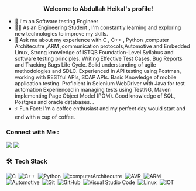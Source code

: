 


<h3 align="center">
  Welcome to Abdullah Heikal's profile!
</h3>


<!-- Typing SVG by DenverCoder1 - https://github.com/DenverCoder1/readme-typing-svg -->


- 🏢 I'm an  Software testing Engineer 
- 👨‍💻 As an Engineering Student , I'm constantly learning and exploring new technologies to improve my skills.
- 💬 Ask me about my experience with C , C++ , Python ,computer Architecutre ,ARM ,communication protocols,Automotive and Embedded Linux, Strong knowledge of ISTQB 
 Foundation-Level Syllabus and software testing principles.
 Writing Effective Test Cases, Bug Reports and Tracking Bugs Life Cycle.
 Solid understanding of agile methodologies and SDLC.
 Experienced in API testing using Postman, working with RESTful APIs, SOAP APIs.
 Basic Knowledge of mobile application testing.
 Proficient in Selenium WebDriver with Java for test automation
 Experienced in managing tests using TestNG, Maven implementing Page Object Model (POM).
 Good knowledge of SQL, Postgres and oracle databases. .
- ⚡ Fun Fact: I'm a coffee enthusiast and my perfect day would start and end with a cup of coffee.


### Connect with Me :

<a href="[https://www.linkedin.com/in/abdullah-heikal-6a7707211/](https://www.linkedin.com/in/abdullah-heikal-1423b334b/)" target="_blank"><img src="https://img.shields.io/badge/-Abdullah%20Heikal-0077B5?style=for-the-badge&logo=Linkedin&logoColor=white"/></a>
<a href="https://www.facebook.com/abdullahheikal99" target="_blank"><img src="https://img.shields.io/badge/-Abdullah%20Heikal-0077B5?style=for-the-badge&logo=Facebook&logoColor=white"/></a>
### 🛠 &nbsp;Tech Stack
![C](https://img.shields.io/badge/-C-05122A?style=flat&logo=C)&nbsp;
![C++](https://img.shields.io/badge/-Cpp-05122A?style=flat&logo=Cpp&logoColor=563D7C)&nbsp;
![Python](https://img.shields.io/badge/-Python-05122A?style=flat&logo=Python)&nbsp;
![computerArchitecutre](https://img.shields.io/badge/-computerArchitecutre-05122A?style=flat&logo=computerArchitecutre&logoColor=1572B6)&nbsp;
![AVR](https://img.shields.io/badge/-AVR-05122A?style=flat&logo=AVR)&nbsp;
![ARM](https://img.shields.io/badge/-ARM-05122A?style=flat&logo=ARM)
![Automotive](https://img.shields.io/badge/-Automotive-05122A?style=flat&logo=Automotive&logoColor=339933)&nbsp;
![Git](https://img.shields.io/badge/-Git-05122A?style=flat&logo=git)&nbsp;
![GitHub](https://img.shields.io/badge/-GitHub-05122A?style=flat&logo=github)&nbsp;
![Visual Studio Code](https://img.shields.io/badge/-Visual%20Studio%20Code-05122A?style=flat&logo=visual-studio-code&logoColor=007ACC)&nbsp;
![Linux](https://img.shields.io/badge/-Linux-05122A?style=flat&logo=Linux)&nbsp;
![IOT](https://img.shields.io/badge/-IOT-05122A?style=flat&logo=IOT)&nbsp;

